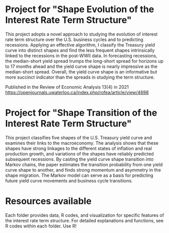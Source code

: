# Project for "Shape Evolution of the Interest Rate Term Structure"

This project adopts a novel approach to studying the evolution of interest rate term structure over the U.S. business cycles and to predicting recessions. Applying an effective algorithm, I classify the Treasury yield curve into distinct shapes and find the less frequent shapes intrinsically linked to the recessions in the post-WWII data. In forecasting recessions, the median-short yield spread trumps the long-short spread for horizons up to 17 months ahead and the yield curve shape is nearly impressive as the median-short spread. Overall, the yield curve shape is an informative but more succinct indicator than the spreads in studying the term structure. 

Published in the Review of Economic Analysis 13(4) in 2021 
https://openjournals.uwaterloo.ca/index.php/rofea/article/view/4698



# Project for "Shape Transition of the Interest Rate Term Structure"

This project classifies five shapes of the U.S. Treasury yield curve and examines their links to the macroeconomy. The analysis shows that these shapes have strong linkages to the different states of inflation and real production growth, and variations of the shapes have reliably predicted subsequent recessions. By casting the yield curve shape transition into Markov chains, the paper estimates the transition probability from one yield curve shape to another, and finds strong momentum and asymmetry in the shape migration. The Markov model can serve as a basis for predicting future yield curve movements and business cycle transitions.


# Resources available
Each folder provides data, R codes, and visualization for specific features of the interest rate term structure. 
For detailed explanations and functions, see R codes within each folder. Use R!
